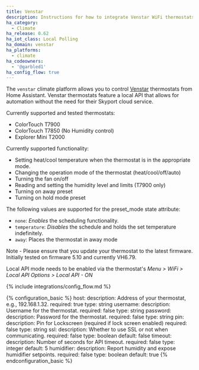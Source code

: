 ```yaml
---
title: Venstar
description: Instructions for how to integrate Venstar WiFi thermostats within Home Assistant.
ha_category:
  - Climate
ha_release: 0.62
ha_iot_class: Local Polling
ha_domain: venstar
ha_platforms:
  - climate
ha_codeowners:
  - '@garbled1'
ha_config_flow: true
---
```


The `venstar` climate platform allows you to control [Venstar](https://www.venstar.com/) thermostats from Home Assistant.
Venstar thermostats feature a local API that allows for automation without the need for their Skyport cloud service.

Currently supported and tested thermostats:

- ColorTouch T7900  
- ColorTouch T7850  (No Humidity control)
- Explorer Mini T2000

Currently supported functionality:
- Setting heat/cool temperature when the thermostat is in the appropriate mode.
- Changing the operation mode of the thermostat (heat/cool/off/auto)
- Turning the fan on/off
- Reading and setting the humidity level and limits (T7900 only)
- Turning on away preset
- Turning on hold mode preset

The following values are supported for the preset_mode state attribute:
- `none`: *Enables* the scheduling functionality.
- `temperature`: *Disables* the schedule and holds the set temperature indefinitely.
- `away`: Places the thermostat in away mode

Note - Please ensure that you update your thermostat to the latest firmware. Initially tested on firmware 5.10 and currently VH6.79.  

Local API mode needs to be enabled via the thermostat's *Menu > WiFi > Local API Options > Local API - ON*

{% include integrations/config_flow.md %}

{% configuration_basic %}
host:
  description: Address of your thermostat, e.g., 192.168.1.32.
  required: true
  type: string
username:
  description: Username for the thermostat.
  required: false
  type: string
password:
  description:  Password for the thermostat.
  required: false
  type: string
pin:
  description: Pin for Lockscreen (required if lock screen enabled)
  required: false
  type: string
ssl:
  description: Whether to use SSL or not when communicating.
  required: false
  type: boolean
  default: false
timeout:
  description: Number of seconds for API timeout.
  required: false
  type: integer
  default: 5
humidifier:
  description: Report humidity and expose humidifier setpoints.
  required: false
  type: boolean
  default: true
{% endconfiguration_basic %}
